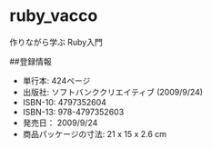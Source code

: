 ruby_vacco
==========

作りながら学ぶ Ruby入門

##登録情報
+ 単行本: 424ページ
+ 出版社: ソフトバンククリエイティブ (2009/9/24)
+ ISBN-10: 4797352604
+ ISBN-13: 978-4797352603
+ 発売日： 2009/9/24
+ 商品パッケージの寸法: 21 x 15 x 2.6 cm
